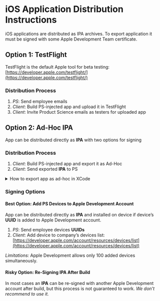 # iOS Application Distribution Instructions
iOS applications are distributed as IPA archives. To export application it must be signed with some Apple Development Team certificate.


## Option 1: TestFlight
TestFlight is the default Apple tool for beta testing: [https://developer.apple.com/testflight/](https://developer.apple.com/testflight/)

### Distribution Process
1. _PS_: Send employee emails
2. _Client_: Build PS-injected app and upload it in TestFlight
3. _Client_: Invite Product Science emails as testers for uploaded app


## Option 2: Ad-Hoc IPA 
App can be distributed directly as **IPA** with two options for signing

### Distribution Process
1. _Client_: Build PS-injected app and export it as Ad-Hoc
2. _Client_: Send exported **IPA** to PS

<details>
  <summary>How to export app as ad-hoc in XCode</summary>
Product → Archive
  <img src="https://user-images.githubusercontent.com/80590/233219394-d0bfe1bc-08ca-4d84-8f32-50f4b803709c.png" alt="Archive">

Window → Organizer
<img src="https://user-images.githubusercontent.com/80590/233219478-dfca5016-a4cd-45dc-80bc-d2ce97fa02d9.png" alt="Organizer">

Distribute App → Ad-Hoc
<img src="https://user-images.githubusercontent.com/80590/233219560-9a10ba0c-8182-4348-b7be-fadba787fe62.png" alt="Ad-hoc">
</details>



### Signing Options
#### Best Option: Add PS Devices to Apple Development Account
App can be distributed directly as **IPA** and installed on device if device’s **UUID** is added to Apple Development account.

1. _PS_: Send employee devices **UUIDs**
2. _Client_: Add device to company’s devices list: [https://developer.apple.com/account/resources/devices/list](https://developer.apple.com/account/resources/devices/list)

*Limitations:* Apple Development allows only 100 added devices simultaneously. 

#### Risky Option: Re-Signing IPA After Build
In most cases an **IPA** can be re-signed with another Apple Development account after build, but this process is not guaranteed to work. *We don’t recommend to use it.*
